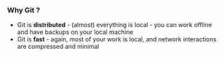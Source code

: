 ### Why Git ?

* Git is **distributed** - (almost) everything is local - you can work
offline and have backups on your local machine
* Git is **fast** - again, most of your work is local, and network interactions are
compressed and minimal
